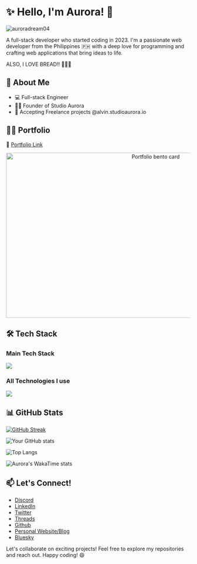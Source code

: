 # ✨ Hello, I'm Aurora! 👋   
<p align="left"> <img src="https://komarev.com/ghpvc/?username=auroradream04&label=Profile%20views&color=0e75b6&style=flat" alt="auroradream04" /> </p>

A full-stack developer who started coding in 2023. I'm a passionate web developer from the Philippines 🇵🇭 with a deep love for programming and crafting web applications that bring ideas to life. 

ALSO, I LOVE BREAD!! 🥐🍞😚

## 🚀 About Me

- 💻 Full-stack Engineer
- 👨‍💼 Founder of Studio Aurora
- 📧 Accepting Freelance projects @alvin.studioaurora.io
<!-- - 🎯 Goal: 
- ⚡ Fun fact: [An interesting fact about yourself] -->

## 👨‍💻 Portfolio
🔗 [Portfolio Link](https://alvinchang.dev)

<a href="https://alvinchang.dev" align="center">
  <img src="https://alvinchang.dev/Portfolio.png" alt="Portfolio bento card" width="800" height="450">
</a>  

## 🛠️ Tech Stack

<h3>Main Tech Stack</h3>
<img src="https://github.com/user-attachments/assets/3399be82-b814-49c7-a2de-12e4decd34e9"/>

<h3>All Technologies I use</h3>
<img src="https://github.com/user-attachments/assets/c471e574-3009-418c-8780-d4cc218995f6"/>


## 📊 GitHub Stats
[![GitHub Streak](https://streak-stats.demolab.com?user=auroradream04&theme=dark&starting_year=2023)](https://git.io/streak-stats)

![Your GitHub stats](https://github-stars-flame.vercel.app/api?username=auroradream04&show_icons=true&theme=codeSTACKr&include_all_commits=true)

![Top Langs](https://github-stars-flame.vercel.app/api/top-langs/?username=auroradream04&layout=compact&theme=codeSTACKr&hide=php)

![Aurora's WakaTime stats](https://github-stars-flame.vercel.app/api/wakatime?username=auroradream04&theme=codeSTACKr)
<!-- ## 🌟 Featured Projects

- [Project 1 Name](link-to-repo) - Brief description
- [Project 2 Name](link-to-repo) - Brief description
- [Project 3 Name](link-to-repo) - Brief description -->

## 📫 Let's Connect!

- [Discord](https://discord.gg/pwYGjDebkF)
- [LinkedIn](https://linkedin.com/in/auroradream04)
- [Twitter](https://twitter.com/aurora_dream04)
- [Threads](https://www.threads.net/@schrodinger0404)
- [Github](https://github.com/auroradream04)
- [Personal Website/Blog](https://alvinchang.dev)
- [Bluesky](https://bsky.app/profile/alvinchang.dev)



Let's collaborate on exciting projects! Feel free to explore my repositories and reach out. Happy coding! 😄

<!--
**schrodinger04/schrodinger04** is a ✨ _special_ ✨ repository because its `README.md` (this file) appears on your GitHub profile.
-->
